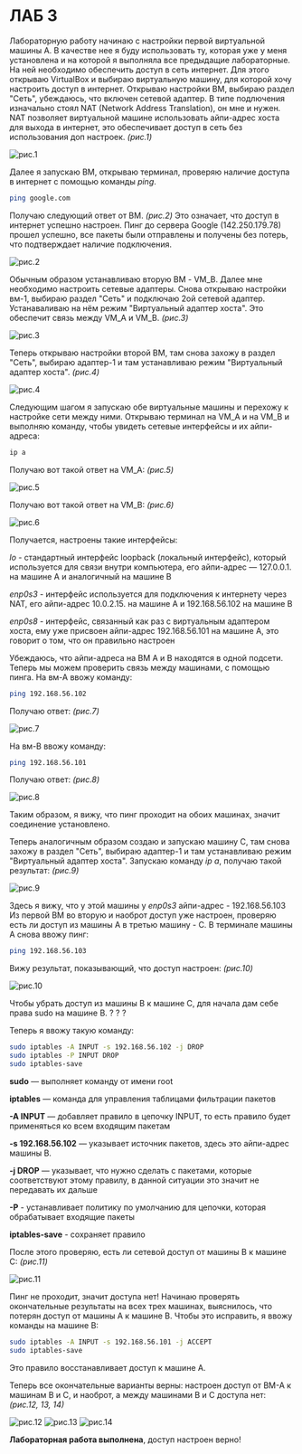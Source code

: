 # ЛАБ 3

Лабораторную работу начинаю с настройки первой виртуальной машины А. В качестве нее я буду использовать ту, которая уже у меня установлена и на которой я выполняла все предыдащие лабораторные. На ней необходимо обеспечить доступ в сеть интернет. Для этого открываю VirtualBox и выбираю виртуальную машину, для которой хочу настроить доступ в интернет. Открываю настройки ВМ, выбираю раздел "Сеть", убеждаюсь, что включен сетевой адаптер. В типе подлючения изначально стоял NAT (Network Address Translation), он мне и нужен. NAT позволяет виртуальной машине использовать айпи-адрес хоста для выхода в интернет, это обеспечивает доступ в сеть без использования доп настроек. *(рис.1)*

![рис.1](https://github.com/a-orlova/lab3-orlova-a-a/blob/main/рис1.png)

Далее я запускаю ВМ, открываю терминал, проверяю наличие доступа в интернет с помощью команды *ping*.
```bash
ping google.com
```
Получаю следующий ответ от ВМ. *(рис.2)* Это означает, что доступ в интернет успешно настроен. Пинг до сервера Google (142.250.179.78) прошел успешно, все пакеты были отправлены и получены без потерь, что подтверждает наличие подключения.

![рис.2](https://github.com/a-orlova/lab3-orlova-a-a/blob/main/рис2.png)

Обычным образом устанавливаю вторую ВМ - VM_B. Далее мне необходимо настроить сетевые адаптеры. Снова открываю настройки вм-1, выбираю раздел "Сеть" и подключаю 2ой сетевой адаптер. Устанаваливаю на нём режим "Виртуальный адаптер хоста". Это обеспечит связь между VM_A и VM_B. *(рис.3)*

![рис.3](https://github.com/a-orlova/lab3-orlova-a-a/blob/main/рис3.png)

Теперь открываю настройки второй ВМ, там снова захожу в раздел "Сеть", выбираю адаптер-1 и там устанавливаю режим "Виртуальный адаптер хоста". *(рис.4)*

![рис.4](https://github.com/a-orlova/lab3-orlova-a-a/blob/main/рис4.png)

Следующим шагом я запускаю обе виртуальные машины и перехожу к настройке сети между ними.
Открываю терминал на VM_A и на VM_B и выполняю команду, чтобы увидеть сетевые интерфейсы и их айпи-адреса:
```bash
ip a
```
Получаю вот такой ответ на VM_A: *(рис.5)*

![рис.5](https://github.com/a-orlova/lab3-orlova-a-a/blob/main/рис5.png)

Получаю вот такой ответ на VM_B: *(рис.6)*

![рис.6](https://github.com/a-orlova/lab3-orlova-a-a/blob/main/рис6.png)

Получается, настроены такие интерфейсы:

*lo* - стандартный интерфейс loopback (локальный интерфейс), который используется для связи внутри компьютера, его айпи-адрес — 127.0.0.1. на машине А и аналогичный на машине В

*enp0s3* - интерфейс используется для подключения к интернету через NAT, его айпи-адрес 10.0.2.15. на машине А и 192.168.56.102 на машине В

*enp0s8* - интерфейс, связанный как раз с виртуальным адаптером хоста, ему уже присвоен айпи-адрес 192.168.56.101 на машине А, это говорит о том, что он правильно настроен

Убеждаюсь, что айпи-адреса на ВМ А и В находятся в одной подсети. Теперь мы можем проверить связь между машинами, с помощью пинга. 
На вм-А ввожу команду:
```bash
ping 192.168.56.102
```
Получаю ответ: *(рис.7)*

![рис.7](https://github.com/a-orlova/lab3-orlova-a-a/blob/main/рис7.png)

На вм-B ввожу команду:
```bash
ping 192.168.56.101
```

Получаю ответ: *(рис.8)*

![рис.8](https://github.com/a-orlova/lab3-orlova-a-a/blob/main/рис8.png)

Таким образом, я вижу, что пинг проходит на обоих машинах, значит соединение установлено.

Теперь аналогичным образом создаю и запускаю машину С, там снова захожу в раздел "Сеть", выбираю адаптер-1 и там устанавливаю режим "Виртуальный адаптер хоста".
Запускаю команду *ip a*, получаю такой результат: *(рис.9)*

![рис.9](https://github.com/a-orlova/lab3-orlova-a-a/blob/main/рис9.png)

Здесь я вижу, что у этой машины у *enp0s3* айпи-адрес - 192.168.56.103
Из первой ВМ во вторую и наоброт доступ уже настроен, проверяю есть ли доступ из машины А в третью машину - С. В терминале машины А снова ввожу пинг:
```bash
ping 192.168.56.103
```
Вижу результат, показывающий, что доступ настроен: *(рис.10)*

![рис.10](https://github.com/a-orlova/lab3-orlova-a-a/blob/main/рис10.png)

Чтобы убрать доступ из машины В к машине С, для начала дам себе права sudo на машине В.
?
?
?

Теперь я ввожу такую команду: 
```bash
sudo iptables -A INPUT -s 192.168.56.102 -j DROP
sudo iptables -P INPUT DROP
sudo iptables-save
```
**sudo** — выполняет команду от имени root

**iptables** — команда для управления таблицами фильтрации пакетов

**-A INPUT** — добавляет правило в цепочку INPUT, то есть правило будет применяться ко всем входящим пакетам

**-s 192.168.56.102** — указывает источник пакетов, здесь это айпи-адрес машины B.

**-j DROP** — указывает, что нужно сделать с пакетами, которые соответствуют этому правилу, в данной ситуации это значит не передавать их дальше

**-P** - устанавливает политику по умолчанию для цепочки, которая обрабатывает входящие пакеты

**iptables-save** - сохраняет правило

После этого проверяю, есть ли сетевой доступ от машины В к машине С: *(рис.11)*

![рис.11](https://github.com/a-orlova/lab3-orlova-a-a/blob/main/рис11.png)

Пинг не проходит, значит доступа нет! Начинаю проверять окончательные результаты на всех трех машинах, выяснилось, что потерян доступ от машины А к машине В. Чтобы это исправить, я ввожу команды на машине В:

```bash
sudo iptables -A INPUT -s 192.168.56.101 -j ACCEPT
sudo iptables-save
```
Это правило восстанавливает доступ к машине А.

Теперь все окончательные варианты верны: настроен доступ от ВМ-А к машинам В и С, и наоброт, а между машинами В и С доступа нет: *(рис.12, 13, 14)*

![рис.12](https://github.com/a-orlova/lab3-orlova-a-a/blob/main/рис12.png)
![рис.13](https://github.com/a-orlova/lab3-orlova-a-a/blob/main/рис13.png)
![рис.14](https://github.com/a-orlova/lab3-orlova-a-a/blob/main/рис14.png)

**Лабораторная работа выполнена**, доступ настроен верно!
